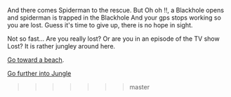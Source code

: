 And there comes Spiderman to the rescue.
But Oh oh !!, a Blackhole opens and spiderman is trapped in the Blackhole
And your gps stops working so you are lost.
Guess it's time to give up, there is no hope in sight.

Not so fast... Are you really lost?  Or are you in an episode of the TV show Lost?  It is rather jungley around here.

[Go toward a beach](meetKate/meetKate.md).

[Go further into Jungle](runFromSmokeMonster/runFromSmokeMonster.md)
>>>>>>> master
